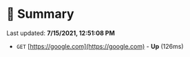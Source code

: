 # 📖 Summary
Last updated: **7/15/2021, 12:51:08 PM**

- `GET` [https://google.com](https://google.com) - **Up** (126ms)
